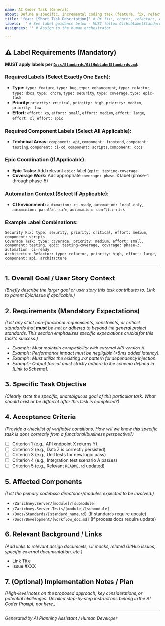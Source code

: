 ```yaml
---
name: AI Coder Task (General)
about: Define a specific, incremental coding task (feature, fix, refactor) suitable for delegation to an AI Coder agent.
title: 'feat: [Short Task Description]' # Or fix:, chore:, refactor:, etc.
labels: '' # See label guidance below - MUST follow GitHubLabelStandards.md
assignees: '' # Assign to the human orchestrator

---
```


## ⚠️ Label Requirements (Mandatory)

**MUST apply labels per [`Docs/Standards/GitHubLabelStandards.md`](../Standards/GitHubLabelStandards.md):**

### **Required Labels (Select Exactly One Each):**
- **Type:** `type: feature`, `type: bug`, `type: enhancement`, `type: refactor`, `type: docs`, `type: chore`, `type: security`, `type: coverage`, `type: epic-task`
- **Priority:** `priority: critical`, `priority: high`, `priority: medium`, `priority: low`
- **Effort:** `effort: xs`, `effort: small`, `effort: medium`, `effort: large`, `effort: xl`, `effort: epic`

### **Required Component Labels (Select All Applicable):**
- **Technical Areas:** `component: api`, `component: frontend`, `component: testing`, `component: ci-cd`, `component: scripts`, `component: docs`

### **Epic Coordination (If Applicable):**
- **Epic Tasks:** Add relevant `epic:` label (`epic: testing-coverage`)
- **Coverage Work:** Add appropriate `coverage: phase-X` label (phase-1 through phase-5)

### **Automation Context (Select If Applicable):**
- **CI Environment:** `automation: ci-ready`, `automation: local-only`, `automation: parallel-safe`, `automation: conflict-risk`

### **Example Label Combinations:**
```
Security Fix: type: security, priority: critical, effort: medium, component: scripts
Coverage Task: type: coverage, priority: medium, effort: small, component: testing, epic: testing-coverage, coverage: phase-2, automation: ci-ready
Architecture Refactor: type: refactor, priority: high, effort: large, component: api, architecture
```

---

## 1. Overall Goal / User Story Context

*(Briefly describe the larger goal or user story this task contributes to. Link to parent Epic/Issue if applicable.)*

## 2. Requirements (Mandatory Expectations)

*(List any strict non-functional requirements, constraints, or critical standards that **must** be met or adhered to beyond the general project standards. This section emphasizes specific expectations crucial for this task's success.)*

- *Example: Must maintain compatibility with external API version X.*
- *Example: Performance impact must be negligible (<5ms added latency).*
- *Example: Must utilize the existing `XYZ` pattern for dependency injection.*
- *Example: Output format must strictly adhere to the schema defined in [Link to Schema].*

## 3. Specific Task Objective

*(Clearly state the specific, unambiguous goal of *this* particular task. What should exist or be different after this task is completed?)*

## 4. Acceptance Criteria

*(Provide a checklist of verifiable conditions. How will we know this specific task is done correctly from a functional/business perspective?)*

- [ ] Criterion 1 (e.g., API endpoint X returns Y)
- [ ] Criterion 2 (e.g., Data Z is correctly persisted)
- [ ] Criterion 3 (e.g., Unit tests for new logic pass)
- [ ] Criterion 4 (e.g., Integration test scenario A passes)
- [ ] Criterion 5 (e.g., Relevant `README.md` updated)

## 5. Affected Components

*(List the primary codebase directories/modules expected to be involved.)*

- `/Zarichney.Server/[module]/[submodule]`
- `/Zarichney.Server.Tests/[module]/[submodule]`
- `/Docs/Standards/[standard_name.md]` (If standards require update)
- `/Docs/Development/[workflow_doc.md]` (If process docs require update)

## 6. Relevant Background / Links

*(Add links to relevant design documents, UI mocks, related GitHub issues, specific external documentation, etc.)*

- [Link Title](URL)
- Issue #XXX

## 7. (Optional) Implementation Notes / Plan

*(High-level notes on the proposed approach, key considerations, or potential challenges. Detailed step-by-step instructions belong in the AI Coder Prompt, not here.)*

---
*Generated by AI Planning Assistant / Human Developer*
